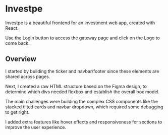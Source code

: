# Investpe
Investpe is a beautiful frontend for an investment web app, created with React.

Use the Login button to access the gateway page and click on the Logo to come back.

## Overview
I started by building the ticker and navbar/footer since these elements are shared across pages.

Next, I created a raw HTML structure based on the Figma design, to determine which divs needed flexbox and establish the overall box model.

The main challenges were building the complex CSS components like the stacked tilted cards and navbar dropdown, which required some debugging to get right.

I added extra features like hover effects and responsiveness for sections to improve the user experience.